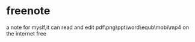 # freenote
a note for myslf,it can read and edit pdf\png\ppt\word\equb\mobi\mp4 on the internet free
